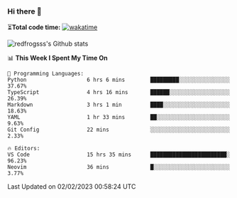 ### Hi there 👋

⏳**Total code time:** [![wakatime](https://wakatime.com/badge/user/2cbd8003-b8b8-4565-92d7-ad9c23ff1846.svg)](https://wakatime.com/@2cbd8003-b8b8-4565-92d7-ad9c23ff1846)

<img src="https://github-readme-stats.vercel.app/api?username=redfrogsss&show_icons=true" alt="redfrogsss's Github stats"></img>

<!--START_SECTION:waka-->
📊 **This Week I Spent My Time On** 

```text
💬 Programming Languages: 
Python                   6 hrs 6 mins        █████████░░░░░░░░░░░░░░░░   37.67% 
TypeScript               4 hrs 16 mins       ██████░░░░░░░░░░░░░░░░░░░   26.39% 
Markdown                 3 hrs 1 min         ████░░░░░░░░░░░░░░░░░░░░░   18.63% 
YAML                     1 hr 33 mins        ██░░░░░░░░░░░░░░░░░░░░░░░   9.63% 
Git Config               22 mins             ░░░░░░░░░░░░░░░░░░░░░░░░░   2.33%

🔥 Editors: 
VS Code                  15 hrs 35 mins      ████████████████████████░   96.23% 
Neovim                   36 mins             █░░░░░░░░░░░░░░░░░░░░░░░░   3.77%

```


 Last Updated on 02/02/2023 00:58:24 UTC
<!--END_SECTION:waka-->
